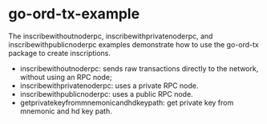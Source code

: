 # go-ord-tx-example

The inscribewithoutnoderpc, inscribewithprivatenoderpc, and inscribewithpublicnoderpc examples demonstrate how to use the go-ord-tx package to create inscriptions.

- inscribewithoutnoderpc: sends raw transactions directly to the network, without using an RPC node;
- inscribewithprivatenoderpc: uses a private RPC node.
- inscribewithpublicnoderpc: uses a public RPC node.
- getprivatekeyfrommnemonicandhdkeypath: get private key from mnemonic and hd key path.
